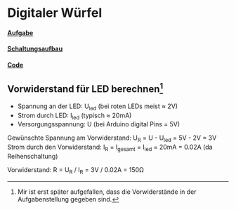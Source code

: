 # Digitaler Würfel

#### [Aufgabe](led_cycling_Aufgabenstellung.pdf)

#### [Schaltungsaufbau](https://github.com/zero-divisor/TechnikerSchule/blob/master/MicroControler/Digitaler_Wuerfel/Schaltung.PNG)

#### [Code](https://github.com/zero-divisor/TechnikerSchule/blob/master/MicroControler/Digitaler_Wuerfel/led_cycling_code.ino)


## Vorwiderstand für LED berechnen[^1]

* Spannung an der LED: U<sub>led</sub> (bei roten LEDs meist &#8776; 2V)
* Strom durch LED: I<sub>led</sub> (typisch &#8776; 20mA)
* Versorgungsspannung: U (bei Arduino digital Pins = 5V)

Gewünschte Spannung am Vorwiderstand: U<sub>R</sub> = U - U<sub>led</sub> = 5V - 2V = 3V
\
Strom durch den Vorwiderstand: I<sub>R</sub> = I<sub>gesamt</sub> = I<sub>led</sub> = 20mA = 0.02A
(da Reihenschaltung)

Vorwiderstand: R = U<sub>R</sub> / I<sub>R</sub> = 3V / 0.02A = 150&#937;

[^1]: Mir ist erst später aufgefallen, dass die Vorwiderstände in der Aufgabenstellung gegeben sind. 